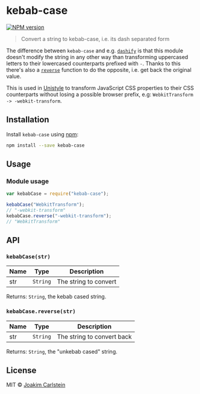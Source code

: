 # kebab-case

[![NPM version][npm-image]][npm-url]

> Convert a string to kebab-case, i.e. its dash separated form

The difference between `kebab-case` and e.g. [`dashify`](https://www.npmjs.com/package/dashify) is that this
module doesn't modify the string in any other way than transforming uppercased letters to their lowercased
counterparts prefixed with `-`. Thanks to this there's also a [`reverse`](#kebabcasereversestr) function to
do the opposite, i.e. get back the original value.

This is used in [Unistyle](https://github.com/joakimbeng/unistyle) to transform JavaScript CSS properties
to their CSS counterparts without losing a possible browser prefix, e.g: `WebkitTransform -> -webkit-transform`.

## Installation

Install `kebab-case` using [npm](https://www.npmjs.com/):

```bash
npm install --save kebab-case
```

## Usage

### Module usage

```javascript
var kebabCase = require("kebab-case");

kebabCase("WebkitTransform");
// "-webkit-transform"
kebabCase.reverse("-webkit-transform");
// "WebkitTransform"
```

## API

### `kebabCase(str)`

| Name | Type     | Description           |
| ---- | -------- | --------------------- |
| str  | `String` | The string to convert |

Returns: `String`, the kebab cased string.

### `kebabCase.reverse(str)`

| Name | Type     | Description                |
| ---- | -------- | -------------------------- |
| str  | `String` | The string to convert back |

Returns: `String`, the "unkebab cased" string.

## License

MIT © [Joakim Carlstein](https://joakim.beng.se/)

[npm-url]: https://npmjs.org/package/kebab-case
[npm-image]: https://badge.fury.io/js/kebab-case.svg
